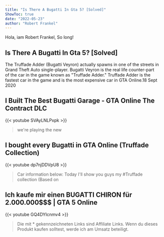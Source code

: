 ```yaml
---
title: "Is There A Bugatti In Gta 5? [Solved]"
ShowToc: true 
date: "2022-05-23"
author: "Robert Frankel" 
---
```


Hola, iam Robert Frankel, So long!
## Is There A Bugatti In Gta 5? [Solved]
 The Truffade Adder (Bugatti Veyron) actually spawns in one of the streets in Grand Theft Auto single-player. Bugatti Veyron is the real life counter-part of the car in the game known as "Truffade Adder." Truffade Adder is the fastest car in the game and is the most expensive car in GTA Online.18 Sept 2020

## I Built The Best Bugatti Garage - GTA Online The Contract DLC
{{< youtube SVAyLNLPxpk >}}
>we're playing the new 

## I bought every Bugatti in GTA Online (Truffade Collection)
{{< youtube dp7njDDVpU8 >}}
>Car information below: Today I'll show you guys my #Truffade collection (Based on 

## Ich kaufe mir einen BUGATTI CHIRON für 2.000.000$$$ | GTA 5 Online
{{< youtube GQ4DYIcnmv4 >}}
>Die mit * gekennzeichneten Links sind Affiliate Links. Wenn du dieses Produkt kaufen solltest, werde ich am Umsatz beteiligt.

